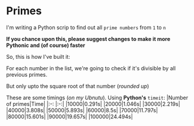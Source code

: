 # Primes
I'm writing a Python scrip to find out all `prime numbers` from `1` to `n`

**If you chance upon this, please suggest changes to make it more Pythonic and (of course) faster**

So, this is how I've built it:

For each number in the list, we're going to check if it's divisible by all previous primes.

But only upto the square root of that number (_rounded up_)

These are some timings (_on my Ubnutu_). Using **Python's** `timeit`:
|Number of primes|Time|
|:-: |:-:|
|10000|0.291s|
|20000|1.046s|
|30000|2.219s|
|40000|3.808s|
|50000|5.893s|
|60000|8.5s|
|70000|11.797s|
|80000|15.601s|
|90000|19.657s|
|100000|24.494s|
